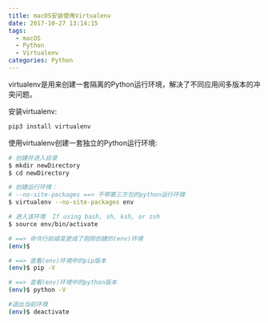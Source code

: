 ```yaml
---
title: macOS安装使用Virtualenv
date: 2017-10-27 13:14:15
tags:
  - macOS
  - Python
  - Virtualenv
categories: Python
---
```


virtualenv是用来创建一套隔离的Python运行环境，解决了不同应用间多版本的冲突问题。

安装virtualenv:
```bash
pip3 install virtualenv
```
<!-- more -->

使用virtualenv创建一套独立的Python运行环境:
```bash
# 创建并进入目录
$ mkdir newDirectory
$ cd newDirectory

# 创建运行环境：
# --no-site-packages ==> 不带第三方包的python运行环境
$ virtualenv --no-site-packages env 

# 进入该环境  If using bash, sh, ksh, or zsh
$ source env/bin/activate 

# ==> 命令行前缀变更成了刚刚创建的(env)环境
(env)$ 

# ==> 查看(env)环境中的pip版本
(env)$ pip -V 

# ==> 查看(env)环境中的python版本
(env)$ python -V 

#退出当前环境
(env)$ deactivate 
```